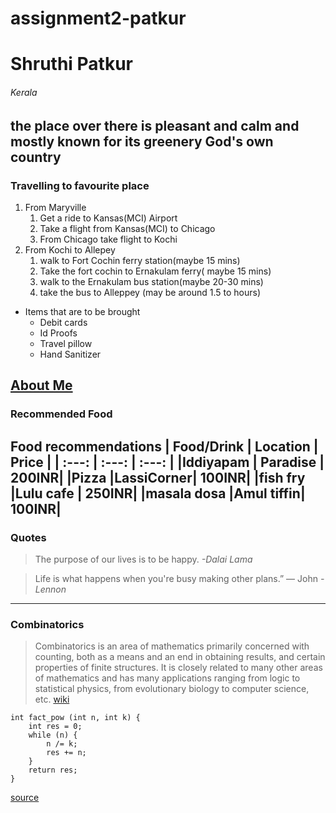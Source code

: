 # assignment2-patkur
# Shruthi Patkur
###### Kerala
the place over there is pleasant and calm and mostly known for its greenery
**God's own country**
---
### Travelling to favourite place
1. From Maryville
   1. Get a ride to Kansas(MCI) Airport
   2. Take a flight from Kansas(MCI) to Chicago
   3. From Chicago take flight to Kochi
2. From Kochi to Allepey
   1. walk to Fort Cochin ferry station(maybe 15 mins)
   2. Take the fort cochin to Ernakulam ferry( maybe 15 mins)
   3. walk to the Ernakulam bus station(maybe 20-30 mins)
   4. take the bus to Alleppey  (may be around 1.5 to hours)
* Items that are to be brought
   * Debit cards
   * Id Proofs
   * Travel pillow
   * Hand Sanitizer

[About Me](AboutMe.md)
---
### Recommended Food
Food recommendations 
| Food/Drink  | Location  | Price |
|   :---:     |   :---:   | :---: |
|Iddiyapam    | Paradise  | 200INR|
|Pizza        |LassiCorner| 100INR|
|fish fry     |Lulu cafe  | 250INR|
|masala dosa  |Amul tiffin| 100INR|
---
### Quotes
>The purpose of our lives is to be happy.
 *-Dalai Lama*

>Life is what happens when you're busy making other plans.” — John   *-Lennon*
---
### Combinatorics
>Combinatorics is an area of mathematics primarily concerned with counting, both as a means and an end in obtaining results, and certain properties of finite structures. It is closely related to many other areas of mathematics and has many applications ranging from logic to statistical physics, from evolutionary biology to computer science, etc.
[wiki](https://en.wikipedia.org/wiki/Combinatorics)
```
int fact_pow (int n, int k) {
    int res = 0;
    while (n) {
        n /= k;
        res += n;
    }
    return res;
}
```
[source](https://cp-algorithms.com/algebra/factorial-divisors.html)
 